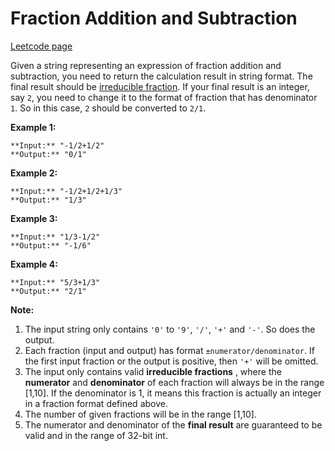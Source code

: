 # Fraction Addition and Subtraction
[Leetcode page](https://leetcode.com/problems/fraction-addition-and-subtraction/description)

Given a string representing an expression of fraction addition and
subtraction, you need to return the calculation result in string format. The
final result should be [irreducible
fraction](https://en.wikipedia.org/wiki/Irreducible_fraction). If your final
result is an integer, say `2`, you need to change it to the format of fraction
that has denominator `1`. So in this case, `2` should be converted to `2/1`.

**Example 1:**  

    
    
    **Input:** "-1/2+1/2"
    **Output:** "0/1"
    

**Example 2:**  

    
    
    **Input:** "-1/2+1/2+1/3"
    **Output:** "1/3"
    

**Example 3:**  

    
    
    **Input:** "1/3-1/2"
    **Output:** "-1/6"
    

**Example 4:**  

    
    
    **Input:** "5/3+1/3"
    **Output:** "2/1"
    

**Note:**  

  1. The input string only contains `'0'` to `'9'`, `'/'`, `'+'` and `'-'`. So does the output.
  2. Each fraction (input and output) has format `±numerator/denominator`. If the first input fraction or the output is positive, then `'+'` will be omitted.
  3. The input only contains valid **irreducible fractions** , where the **numerator** and **denominator** of each fraction will always be in the range [1,10]. If the denominator is 1, it means this fraction is actually an integer in a fraction format defined above.
  4. The number of given fractions will be in the range [1,10].
  5. The numerator and denominator of the **final result** are guaranteed to be valid and in the range of 32-bit int.

